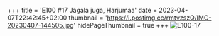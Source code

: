 +++
title = 'E100 #17 Jägala juga, Harjumaa'
date = 2023-04-07T22:42:45+02:00
thumbnail = 'https://i.postimg.cc/rmtvzszQ/IMG-20230407-144505.jpg'
hidePageThumbnail = true
+++
![E100-17](https://i.postimg.cc/rmtvzszQ/IMG-20230407-144505.jpg)